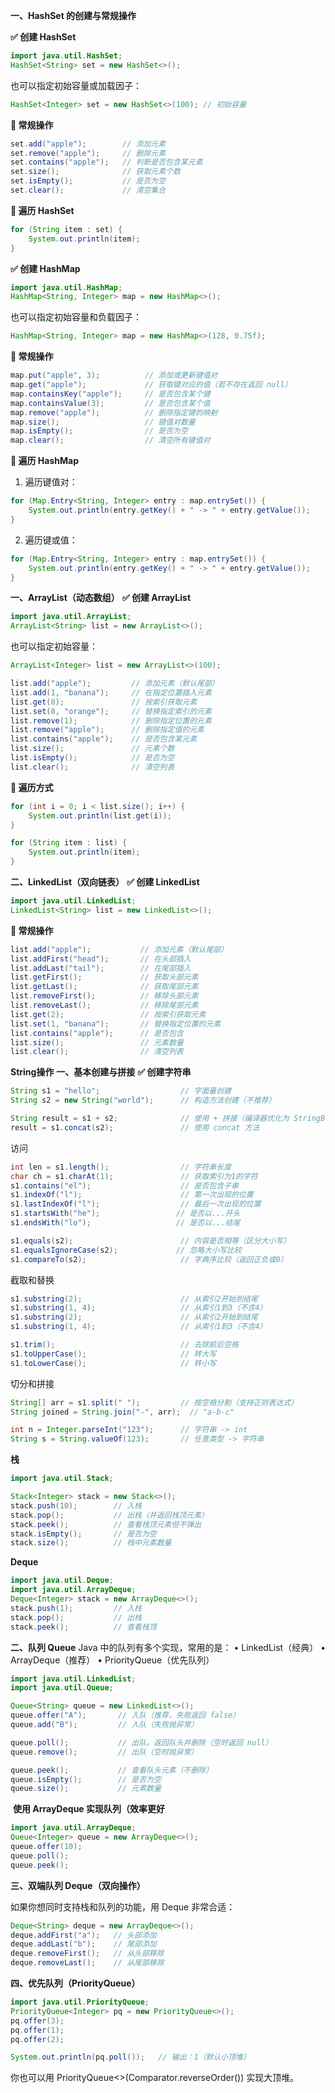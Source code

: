 **一、HashSet 的创建与常规操作**

**✅ 创建 HashSet**

```java
import java.util.HashSet;
HashSet<String> set = new HashSet<>();
```

也可以指定初始容量或加载因子：
```java
HashSet<Integer> set = new HashSet<>(100); // 初始容量
```

**🔧 常规操作**
```java
set.add("apple");        // 添加元素
set.remove("apple");     // 删除元素
set.contains("apple");   // 判断是否包含某元素
set.size();              // 获取元素个数
set.isEmpty();           // 是否为空
set.clear();             // 清空集合
```

**🔁 遍历 HashSet**
```java
for (String item : set) {
    System.out.println(item);
}
```

**✅ 创建 HashMap**

```java
import java.util.HashMap;
HashMap<String, Integer> map = new HashMap<>();
```

也可以指定初始容量和负载因子：
```java
HashMap<String, Integer> map = new HashMap<>(128, 0.75f);
```
**🔧 常规操作**
```java
map.put("apple", 3);          // 添加或更新键值对
map.get("apple");             // 获取键对应的值（若不存在返回 null）
map.containsKey("apple");     // 是否包含某个键
map.containsValue(3);         // 是否包含某个值
map.remove("apple");          // 删除指定键的映射
map.size();                   // 键值对数量
map.isEmpty();                // 是否为空
map.clear();                  // 清空所有键值对
```

**🔁 遍历 HashMap**

1. 遍历键值对：
```java
for (Map.Entry<String, Integer> entry : map.entrySet()) {
    System.out.println(entry.getKey() + " -> " + entry.getValue());
}
```
2. 遍历键或值：
```java
for (Map.Entry<String, Integer> entry : map.entrySet()) {
    System.out.println(entry.getKey() + " -> " + entry.getValue());
}
```


**一、ArrayList（动态数组）**
**✅ 创建 ArrayList**

```java
import java.util.ArrayList;
ArrayList<String> list = new ArrayList<>();
```
也可以指定初始容量：
```java
ArrayList<Integer> list = new ArrayList<>(100);
```

```java
list.add("apple");         // 添加元素（默认尾部）
list.add(1, "banana");     // 在指定位置插入元素
list.get(0);               // 按索引获取元素
list.set(0, "orange");     // 替换指定索引的元素
list.remove(1);            // 删除指定位置的元素
list.remove("apple");      // 删除指定值的元素
list.contains("apple");    // 是否包含某元素
list.size();               // 元素个数
list.isEmpty();            // 是否为空
list.clear();              // 清空列表
```
**🔁 遍历方式**
```java
for (int i = 0; i < list.size(); i++) {
    System.out.println(list.get(i));
}

for (String item : list) {
    System.out.println(item);
}
```

**二、LinkedList（双向链表）**
**✅ 创建 LinkedList**

```java
import java.util.LinkedList;
LinkedList<String> list = new LinkedList<>();
```
**🔧 常规操作**
```java
list.add("apple");           // 添加元素（默认尾部）
list.addFirst("head");       // 在头部插入
list.addLast("tail");        // 在尾部插入
list.getFirst();             // 获取头部元素
list.getLast();              // 获取尾部元素
list.removeFirst();          // 移除头部元素
list.removeLast();           // 移除尾部元素
list.get(2);                 // 按索引获取元素
list.set(1, "banana");       // 替换指定位置的元素
list.contains("apple");      // 是否包含
list.size();                 // 元素数量
list.clear();                // 清空列表
```


**String操作**
**一、基本创建与拼接**
**✅ 创建字符串**
```java
String s1 = "hello";                  // 字面量创建
String s2 = new String("world");      // 构造方法创建（不推荐）

String result = s1 + s2;              // 使用 + 拼接（编译器优化为 StringBuilder）
result = s1.concat(s2);               // 使用 concat 方法
```

访问
```java
int len = s1.length();                // 字符串长度
char ch = s1.charAt(1);               // 获取索引为1的字符
s1.contains("el");                    // 是否包含子串
s1.indexOf("l");                      // 第一次出现的位置
s1.lastIndexOf("l");                  // 最后一次出现的位置
s1.startsWith("he");                 // 是否以...开头
s1.endsWith("lo");                   // 是否以...结尾

s1.equals(s2);                        // 内容是否相等（区分大小写）
s1.equalsIgnoreCase(s2);             // 忽略大小写比较
s1.compareTo(s2);                     // 字典序比较（返回正负或0）
```

截取和替换
```java
s1.substring(2);                      // 从索引2开始到结尾
s1.substring(1, 4);                   // 从索引1到3（不含4）
s1.substring(2);                      // 从索引2开始到结尾
s1.substring(1, 4);                   // 从索引1到3（不含4）

s1.trim();                            // 去除前后空格
s1.toUpperCase();                     // 转大写
s1.toLowerCase();                     // 转小写
```

切分和拼接
```java
String[] arr = s1.split(" ");         // 按空格分割（支持正则表达式）
String joined = String.join("-", arr);  // "a-b-c"

int n = Integer.parseInt("123");      // 字符串 -> int
String s = String.valueOf(123);       // 任意类型 -> 字符串
```


**栈**
```java
import java.util.Stack;

Stack<Integer> stack = new Stack<>();
stack.push(10);        // 入栈
stack.pop();           // 出栈（并返回栈顶元素）
stack.peek();          // 查看栈顶元素但不弹出
stack.isEmpty();       // 是否为空
stack.size();          // 栈中元素数量
```

**Deque**
```java
import java.util.Deque;
import java.util.ArrayDeque;
Deque<Integer> stack = new ArrayDeque<>();
stack.push(1);         // 入栈
stack.pop();           // 出栈
stack.peek();          // 查看栈顶
```

**二、队列 Queue**
Java 中的队列有多个实现，常用的是：
• LinkedList（经典）
• ArrayDeque（推荐）
• PriorityQueue（优先队列）

```java
import java.util.LinkedList;
import java.util.Queue;

Queue<String> queue = new LinkedList<>();
queue.offer("A");       // 入队（推荐，失败返回 false）
queue.add("B");         // 入队（失败抛异常）

queue.poll();           // 出队，返回队头并删除（空时返回 null）
queue.remove();         // 出队（空时抛异常）

queue.peek();           // 查看队头元素（不删除）
queue.isEmpty();        // 是否为空
queue.size();           // 元素数量
```


 **使用 ArrayDeque 实现队列（效率更好**
```java
import java.util.ArrayDeque;
Queue<Integer> queue = new ArrayDeque<>();
queue.offer(10);
queue.poll();
queue.peek();
```

**三、双端队列 Deque（双向操作）**

如果你想同时支持栈和队列的功能，用 Deque 非常合适：
```java
Deque<String> deque = new ArrayDeque<>();
deque.addFirst("a");   // 头部添加
deque.addLast("b");    // 尾部添加
deque.removeFirst();   // 从头部移除
deque.removeLast();    // 从尾部移除
```

**四、优先队列（PriorityQueue）**

```java
import java.util.PriorityQueue;
PriorityQueue<Integer> pq = new PriorityQueue<>();
pq.offer(3);
pq.offer(1);
pq.offer(2);

System.out.println(pq.poll());   // 输出：1（默认小顶堆）
```

你也可以用 PriorityQueue<>(Comparator.reverseOrder()) 实现大顶堆。